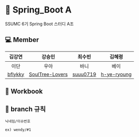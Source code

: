# :leaves: Spring_Boot A
SSUMC 6기 Spring Boot 스터디 A조

## 💻 Member
| 김강연 | 강승민 | 최수빈 | 김혜령 |
| :---------:|:----------:|:----------:|:----------:|
| 이단 | 우아 | 바니 | 베이 |
| [bflykky](https://github.com/bflykky) | [SoulTree-Lovers](https://github.com/SoulTree-Lovers) | [suuu0719](https://github.com/suuu0719) | [h-ye-ryoung](https://github.com/h-ye-ryoung) |

## 📖 Workbook
## 🌳 branch 규칙
`닉네임/이슈번호`

    ex) wendy/#1
